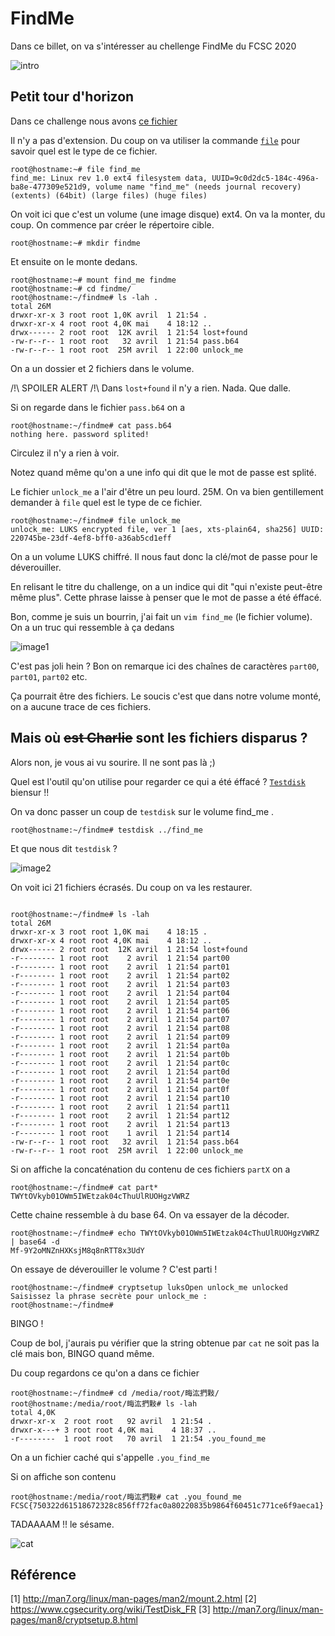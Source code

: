 # FindMe

Dans ce billet, on va s'intéresser au chellenge FindMe du FCSC 2020

![intro](assets/intro.png)


## Petit tour d'horizon

Dans ce challenge nous avons [ce fichier](ressource/find_me)

Il n'y a pas d'extension. Du coup on va utiliser la commande [`file`](http://man7.org/linux/man-pages/man1/file.1.html) pour savoir quel est le type de ce fichier.

```shell
root@hostname:~# file find_me
find_me: Linux rev 1.0 ext4 filesystem data, UUID=9c0d2dc5-184c-496a-ba8e-477309e521d9, volume name "find_me" (needs journal recovery) (extents) (64bit) (large files) (huge files)
```

On voit ici que c'est un volume (une image disque) ext4.
On va la monter, du coup.
On commence par créer le répertoire cible.

```shell
root@hostname:~# mkdir findme
```

Et ensuite on le monte dedans.

```shell
root@hostname:~# mount find_me findme
root@hostname:~# cd findme/
root@hostname:~/findme# ls -lah .
total 26M
drwxr-xr-x 3 root root 1,0K avril  1 21:54 .
drwxr-xr-x 4 root root 4,0K mai    4 18:12 ..
drwx------ 2 root root  12K avril  1 21:54 lost+found
-rw-r--r-- 1 root root   32 avril  1 21:54 pass.b64
-rw-r--r-- 1 root root  25M avril  1 22:00 unlock_me
```

On a un dossier et 2 fichiers dans le volume.

/!\ SPOILER ALERT /!\ Dans `lost+found` il n'y a rien. Nada. Que dalle.

Si on regarde dans le fichier `pass.b64` on a

```shell
root@hostname:~/findme# cat pass.b64
nothing here. password splited!
```
Circulez il n'y a rien à voir.

Notez quand même qu'on a une info qui dit que le mot de passe est splité.

Le fichier `unlock_me` a l'air d'être un peu lourd. 25M.
On va bien gentillement demander à `file` quel est le type de ce fichier.

```shell
root@hostname:~/findme# file unlock_me
unlock_me: LUKS encrypted file, ver 1 [aes, xts-plain64, sha256] UUID: 220745be-23df-4ef8-bff0-a36ab5cd1eff
```

On a un volume LUKS chiffré. Il nous faut donc la clé/mot de passe pour le déverouiller.

En relisant le titre du challenge, on a un indice qui dit "qui n'existe peut-être même plus". Cette phrase laisse à penser que le mot de passe a été éffacé.

Bon, comme je suis un bourrin, j'ai fait un `vim find_me` (le fichier volume).
On a un truc qui ressemble à ça dedans

![image1](assets/image1.png)

C'est pas joli hein ? Bon on remarque ici des chaînes de caractères `part00`, `part01`, `part02` etc.

Ça pourrait être des fichiers. Le soucis c'est que dans notre volume monté, on a aucune trace de ces fichiers.

## Mais où ~~est Charlie~~ sont les fichiers disparus ?

Alors non, je vous ai vu sourire. Il ne sont pas là ;)

Quel est l'outil qu'on utilise pour regarder ce qui a été éffacé ? [`Testdisk`](https://www.cgsecurity.org/wiki/TestDisk_FR) biensur !!

On va donc passer un coup de `testdisk` sur le volume find_me .

```shell
root@hostname:~/findme# testdisk ../find_me
```

Et que nous dit `testdisk` ?

![image2](assets/image2.png)

On voit ici 21 fichiers écrasés. Du coup on va les restaurer.

```shell

root@hostname:~/findme# ls -lah
total 26M
drwxr-xr-x 3 root root 1,0K mai    4 18:15 .
drwxr-xr-x 4 root root 4,0K mai    4 18:12 ..
drwx------ 2 root root  12K avril  1 21:54 lost+found
-r-------- 1 root root    2 avril  1 21:54 part00
-r-------- 1 root root    2 avril  1 21:54 part01
-r-------- 1 root root    2 avril  1 21:54 part02
-r-------- 1 root root    2 avril  1 21:54 part03
-r-------- 1 root root    2 avril  1 21:54 part04
-r-------- 1 root root    2 avril  1 21:54 part05
-r-------- 1 root root    2 avril  1 21:54 part06
-r-------- 1 root root    2 avril  1 21:54 part07
-r-------- 1 root root    2 avril  1 21:54 part08
-r-------- 1 root root    2 avril  1 21:54 part09
-r-------- 1 root root    2 avril  1 21:54 part0a
-r-------- 1 root root    2 avril  1 21:54 part0b
-r-------- 1 root root    2 avril  1 21:54 part0c
-r-------- 1 root root    2 avril  1 21:54 part0d
-r-------- 1 root root    2 avril  1 21:54 part0e
-r-------- 1 root root    2 avril  1 21:54 part0f
-r-------- 1 root root    2 avril  1 21:54 part10
-r-------- 1 root root    2 avril  1 21:54 part11
-r-------- 1 root root    2 avril  1 21:54 part12
-r-------- 1 root root    2 avril  1 21:54 part13
-r-------- 1 root root    1 avril  1 21:54 part14
-rw-r--r-- 1 root root   32 avril  1 21:54 pass.b64
-rw-r--r-- 1 root root  25M avril  1 22:00 unlock_me
```

Si on affiche la concaténation du contenu de ces fichiers `partX` on a

```shell
root@hostname:~/findme# cat part*
TWYtOVkyb01OWm5IWEtzak04cThuUlRUOHgzVWRZ
```

Cette chaine ressemble à du base 64. On va essayer de la décoder.

```shell
root@hostname:~/findme# echo TWYtOVkyb01OWm5IWEtzak04cThuUlRUOHgzVWRZ | base64 -d
Mf-9Y2oMNZnHXKsjM8q8nRTT8x3UdY
```
On essaye de déverouiller le volume ? C'est parti !

```shell
root@hostname:~/findme# cryptsetup luksOpen unlock_me unlocked
Saisissez la phrase secrète pour unlock_me :
root@hostname:~/findme#
```

BINGO !

Coup de bol, j'aurais pu vérifier que la string obtenue par `cat` ne soit pas la clé mais bon, BINGO quand même.

Du coup regardons ce qu'on a dans ce fichier

```shell
root@hostname:~/findme# cd /media/root/畮汯捫敤/
root@hostname:/media/root/畮汯捫敤# ls -lah
total 4,0K
drwxr-xr-x  2 root root   92 avril  1 21:54 .
drwxr-x---+ 3 root root 4,0K mai    4 18:37 ..
-r--------  1 root root   70 avril  1 21:54 .you_found_me
```

On a un fichier caché qui s'appelle `.you_find_me`

Si on affiche son contenu

```shell
root@hostname:/media/root/畮汯捫敤# cat .you_found_me
FCSC{750322d61518672328c856ff72fac0a80220835b9864f60451c771ce6f9aeca1}
```

TADAAAAM !! le sésame.

![cat](assets/cat.png)

## Référence

[1] http://man7.org/linux/man-pages/man2/mount.2.html
[2] https://www.cgsecurity.org/wiki/TestDisk_FR
[3] http://man7.org/linux/man-pages/man8/cryptsetup.8.html
